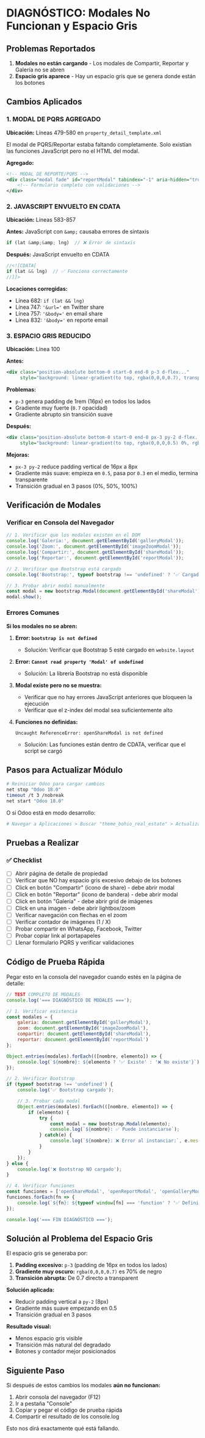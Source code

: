 # DIAGNÓSTICO: Modales No Funcionan y Espacio Gris

## Problemas Reportados

1. **Modales no están cargando** - Los modales de Compartir, Reportar y Galería no se abren
2. **Espacio gris aparece** - Hay un espacio gris que se genera donde están los botones

## Cambios Aplicados

### 1. MODAL DE PQRS AGREGADO
**Ubicación:** Líneas 479-580 en `property_detail_template.xml`

El modal de PQRS/Reportar estaba faltando completamente. Solo existían las funciones JavaScript pero no el HTML del modal.

**Agregado:**
```xml
<!-- MODAL DE REPORTE/PQRS -->
<div class="modal fade" id="reportModal" tabindex="-1" aria-hidden="true">
    <!-- Formulario completo con validaciones -->
</div>
```

### 2. JAVASCRIPT ENVUELTO EN CDATA
**Ubicación:** Líneas 583-857

**Antes:** JavaScript con `&amp;` causaba errores de sintaxis
```javascript
if (lat &amp;&amp; lng)  // ❌ Error de sintaxis
```

**Después:** JavaScript envuelto en CDATA
```javascript
//<![CDATA[
if (lat && lng)  // ✅ Funciona correctamente
//]]>
```

**Locaciones corregidas:**
- Línea 682: `if (lat && lng)`
- Línea 747: `'&url='` en Twitter share
- Línea 757: `'&body='` en email share
- Línea 832: `'&body='` en reporte email

### 3. ESPACIO GRIS REDUCIDO
**Ubicación:** Línea 100

**Antes:**
```xml
<div class="position-absolute bottom-0 start-0 end-0 p-3 d-flex..."
     style="background: linear-gradient(to top, rgba(0,0,0,0.7), transparent);">
```

**Problemas:**
- `p-3` genera padding de 1rem (16px) en todos los lados
- Gradiente muy fuerte (`0.7` opacidad)
- Gradiente abrupto sin transición suave

**Después:**
```xml
<div class="position-absolute bottom-0 start-0 end-0 px-3 py-2 d-flex..."
     style="background: linear-gradient(to top, rgba(0,0,0,0.5) 0%, rgba(0,0,0,0.3) 50%, transparent 100%);">
```

**Mejoras:**
- `px-3 py-2` reduce padding vertical de 16px a 8px
- Gradiente más suave: empieza en `0.5`, pasa por `0.3` en el medio, termina transparente
- Transición gradual en 3 pasos (0%, 50%, 100%)

## Verificación de Modales

### Verificar en Consola del Navegador

```javascript
// 1. Verificar que los modales existen en el DOM
console.log('Galería:', document.getElementById('galleryModal'));
console.log('Zoom:', document.getElementById('imageZoomModal'));
console.log('Compartir:', document.getElementById('shareModal'));
console.log('Reportar:', document.getElementById('reportModal'));

// 2. Verificar que Bootstrap está cargado
console.log('Bootstrap:', typeof bootstrap !== 'undefined' ? '✅ Cargado' : '❌ No cargado');

// 3. Probar abrir modal manualmente
const modal = new bootstrap.Modal(document.getElementById('shareModal'));
modal.show();
```

### Errores Comunes

**Si los modales no se abren:**

1. **Error: `bootstrap is not defined`**
   - Solución: Verificar que Bootstrap 5 esté cargado en `website.layout`

2. **Error: `Cannot read property 'Modal' of undefined`**
   - Solución: La librería Bootstrap no está disponible

3. **Modal existe pero no se muestra:**
   - Verificar que no hay errores JavaScript anteriores que bloqueen la ejecución
   - Verificar que el z-index del modal sea suficientemente alto

4. **Funciones no definidas:**
   ```
   Uncaught ReferenceError: openShareModal is not defined
   ```
   - Solución: Las funciones están dentro de CDATA, verificar que el script se cargó

## Pasos para Actualizar Módulo

```bash
# Reiniciar Odoo para cargar cambios
net stop "Odoo 18.0"
timeout /t 3 /nobreak
net start "Odoo 18.0"
```

O si Odoo está en modo desarrollo:
```bash
# Navegar a Aplicaciones > Buscar "theme_bohio_real_estate" > Actualizar
```

## Pruebas a Realizar

### ✅ Checklist

- [ ] Abrir página de detalle de propiedad
- [ ] Verificar que NO hay espacio gris excesivo debajo de los botones
- [ ] Click en botón "Compartir" (icono de share) - debe abrir modal
- [ ] Click en botón "Reportar" (icono de bandera) - debe abrir modal
- [ ] Click en botón "Galería" - debe abrir grid de imágenes
- [ ] Click en una imagen - debe abrir lightbox/zoom
- [ ] Verificar navegación con flechas en el zoom
- [ ] Verificar contador de imágenes (1 / X)
- [ ] Probar compartir en WhatsApp, Facebook, Twitter
- [ ] Probar copiar link al portapapeles
- [ ] Llenar formulario PQRS y verificar validaciones

## Código de Prueba Rápida

Pegar esto en la consola del navegador cuando estés en la página de detalle:

```javascript
// TEST COMPLETO DE MODALES
console.log('=== DIAGNÓSTICO DE MODALES ===');

// 1. Verificar existencia
const modales = {
    galeria: document.getElementById('galleryModal'),
    zoom: document.getElementById('imageZoomModal'),
    compartir: document.getElementById('shareModal'),
    reportar: document.getElementById('reportModal')
};

Object.entries(modales).forEach(([nombre, elemento]) => {
    console.log(`${nombre}: ${elemento ? '✅ Existe' : '❌ No existe'}`);
});

// 2. Verificar Bootstrap
if (typeof bootstrap !== 'undefined') {
    console.log('✅ Bootstrap cargado');

    // 3. Probar cada modal
    Object.entries(modales).forEach(([nombre, elemento]) => {
        if (elemento) {
            try {
                const modal = new bootstrap.Modal(elemento);
                console.log(`${nombre}: ✅ Puede instanciarse`);
            } catch(e) {
                console.log(`${nombre}: ❌ Error al instanciar:`, e.message);
            }
        }
    });
} else {
    console.log('❌ Bootstrap NO cargado');
}

// 4. Verificar funciones
const funciones = ['openShareModal', 'openReportModal', 'openGalleryModal', 'openImageZoom'];
funciones.forEach(fn => {
    console.log(`${fn}: ${typeof window[fn] === 'function' ? '✅ Definida' : '❌ No definida'}`);
});

console.log('=== FIN DIAGNÓSTICO ===');
```

## Solución al Problema del Espacio Gris

El espacio gris se generaba por:

1. **Padding excesivo:** `p-3` (padding de 16px en todos los lados)
2. **Gradiente muy oscuro:** `rgba(0,0,0,0.7)` es 70% de negro
3. **Transición abrupta:** De 0.7 directo a transparent

**Solución aplicada:**
- Reducir padding vertical a `py-2` (8px)
- Gradiente más suave empezando en 0.5
- Transición gradual en 3 pasos

**Resultado visual:**
- Menos espacio gris visible
- Transición más natural del degradado
- Botones y contador mejor posicionados

## Siguiente Paso

Si después de estos cambios los modales **aún no funcionan:**

1. Abrir consola del navegador (F12)
2. Ir a pestaña "Console"
3. Copiar y pegar el código de prueba rápida
4. Compartir el resultado de los console.log

Esto nos dirá exactamente qué está fallando.
